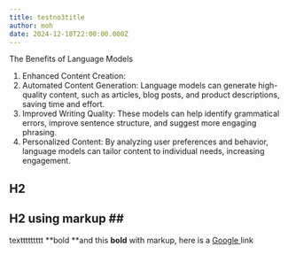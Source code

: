 ```yaml
---
title: testno3title
author: moh
date: 2024-12-18T22:00:00.000Z
---
```


The Benefits of Language Models

1. Enhanced Content Creation:
2. Automated Content Generation: Language models can generate high-quality content, such as articles, blog posts, and product descriptions, saving time and effort.
3. Improved Writing Quality: These models can help identify grammatical errors, improve sentence structure, and suggest more engaging phrasing.
4. Personalized Content: By analyzing user preferences and behavior, language models can tailor content to individual needs, increasing engagement.

## H2

## H2 using markup #\#

texttttttttt **bold **and this **bold** with markup, here is a [Google ](https://google.com)link
